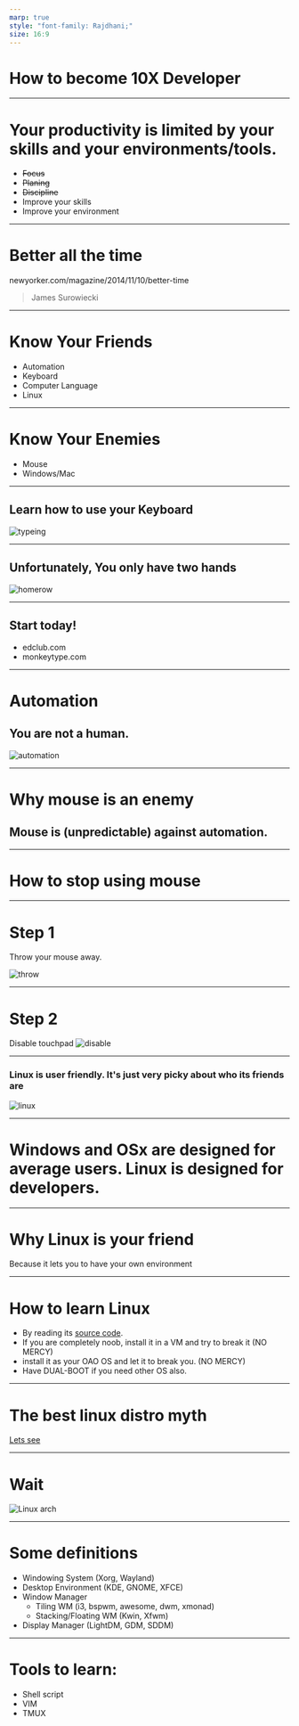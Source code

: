 ```yaml
---
marp: true
style: "font-family: Rajdhani;"
size: 16:9
---
```


# How to become 10X Developer

---

# Your productivity is limited by your skills and your environments/tools.
* ~~Focus~~
* ~~Planing~~
* ~~Discipline~~
* Improve your skills
* Improve your environment

---

# Better all the time

newyorker.com/magazine/2014/11/10/better-time
> James Surowiecki

---

# Know Your Friends

* Automation
* Keyboard
* Computer Language
* Linux

---

# Know Your Enemies

* Mouse
* Windows/Mac

---

## Learn how to use your Keyboard

![typeing](assets/two-finger-type.gif)

---

## Unfortunately, You only have two hands

![homerow](assets/keyboard.png)

---

## Start today!

* edclub.com
* monkeytype.com

---

# Automation

## You are not a human.
![automation](assets/automation.png)

---

# Why mouse is an enemy

## Mouse is (unpredictable) against automation.

---

# How to stop using mouse

---

# Step 1
Throw your mouse away.

![throw](./assets/giphy.gif)

---

# Step 2
Disable touchpad
![disable](./assets/disable.png)

---

### Linux is user friendly. It's just very picky about who its friends are

![linux](assets/linux.png)

---

# Windows and OSx are designed for average users. Linux is designed for developers.

---

# Why Linux is your friend

Because it lets you to have your own environment

---

# How to learn Linux
* By reading its [source code](https://github.com/torvalds/linux).
* If you are completely noob, install it in a VM and try to break it (NO MERCY)
* install it as your OAO OS and let it to break you. (NO MERCY)
* Have DUAL-BOOT if you need other OS also.

---

# The best linux distro myth
[Lets see](https://upload.wikimedia.org/wikipedia/commons/1/1b/Linux_Distribution_Timeline.svg)

---

# Wait
![Linux arch](assets/linux-arch.jpg)

---

# Some definitions
* Windowing System (Xorg, Wayland)
* Desktop Environment (KDE, GNOME, XFCE)
* Window Manager
  * Tiling WM (i3, bspwm, awesome, dwm, xmonad)
  * Stacking/Floating WM (Kwin, Xfwm)
* Display Manager (LightDM, GDM, SDDM)

---

# Tools to learn:
* Shell script
* VIM
* TMUX
